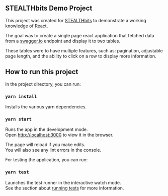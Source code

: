 ## STEALTHbits Demo Project

This project was created for [STEALTHbits](https://www.stealthbits.com/) to demonstrate a working knowledge of React.<br>

The goal was to create a single page react application that fetched data from a [swagger.io](https://swagger.io/) endpoint and display it to two tables.<br>

These tables were to have multiple features, such as: pagination, adjustable page length, and the ability to click on a row to display more information.<br>

## How to run this project

In the project directory, you can run:

### `yarn install`
Installs the various yarn dependencies.

### `yarn start`

Runs the app in the development mode.<br>
Open [http://localhost:3000](http://localhost:3000) to view it in the browser.

The page will reload if you make edits.<br>
You will also see any lint errors in the console.

For testing the application, you can run:

### `yarn test`

Launches the test runner in the interactive watch mode.<br>
See the section about [running tests](https://facebook.github.io/create-react-app/docs/running-tests) for more information.
